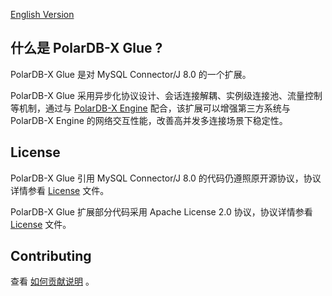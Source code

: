 
[English Version](../../README.md)

## 什么是 PolarDB-X Glue ?
PolarDB-X Glue 是对 MySQL Connector/J 8.0 的一个扩展。

PolarDB-X Glue 采用异步化协议设计、会话连接解耦、实例级连接池、流量控制等机制，通过与 [PolarDB-X Engine](https://github.com/polardb/polardbx-engine) 配合，该扩展可以增强第三方系统与 PolarDB-X Engine 的网络交互性能，改善高并发多连接场景下稳定性。

## License
PolarDB-X Glue 引用 MySQL Connector/J 8.0 的代码仍遵照原开源协议，协议详情参看 [License](https://github.com/mysql/mysql-connector-j/blob/release/8.0/LICENSE) 文件。

PolarDB-X Glue 扩展部分代码采用 Apache License 2.0 协议，协议详情参看 [License](../../LICENSE) 文件。

## Contributing
查看 [如何贡献说明](https://github.com/polardb/polardbx-sql#contributing) 。
